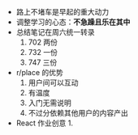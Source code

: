- 路上不堵车是早起的重大动力
- 调整学习的心态：**不急躁且乐在其中**
- 总结笔记在周六统一转录
	1. 702 两份
	2. 732 一份
	3. 747 三份
- r/place 的优势
	1. 用户间可以互动
	2. 有温度
	3. 入门无需说明
	4. 不过分依赖其他用户的内容产出
- React 作业创意
	1. 